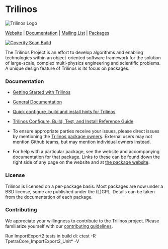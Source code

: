 # Trilinos
![Trilinos Logo](https://trilinos.github.io/images/trilinos.jpg)

[Website](https://trilinos.github.io) |
[Documentation](https://trilinos.github.io/documentation.html) |
[Mailing List](https://trilinos.github.io/mail_lists.html) |
[Packages](http://trilinos.github.io/packages.html)

[![Coverity Scan
Build](https://scan.coverity.com/projects/1680/badge.svg)](https://scan.coverity.com/projects/1680)

The Trilinos Project is an effort to develop algorithms and enabling
technologies within an object-oriented software framework for the solution of
large-scale, complex multi-physics engineering and scientific problems. A
unique design feature of Trilinos is its focus on packages.


### Documentation

- [Getting Started with Trilinos](https://trilinos.github.io/getting_started.html)

- [General Documentation](https://trilinos.github.io/documentation.html)

- [Quick configure, build and install hints for Trilinos](INSTALL.rst)

- [Trilinos Configure, Build, Test, and Install Reference Guide](https://trilinos.org/docs/files/TrilinosBuildReference.html)

- To ensure appropriate parties receive your issues, please direct issues by mentioning the
  [Trilinos package owners](https://github.com/trilinos/Trilinos/wiki/Trilinos-Package-Owners).
  External users may not mention Github teams, but may mention individual owners instead.

- For help with a particular package, see the website and accompanying
  documentation for that package. Links to these can be found down the
  right side of any page on the website and at [the package website](https://trilinos.github.io/packages.html).

### License

Trilinos is licensed on a per-package basis. Most packages are now under a BSD
license, some are published under the (L)GPL. Details can be taken from the
documentation of each package.

### Contributing

We appreciate your willingness to contribute to the Trilinos project.  Please
familiarize yourself with our [contributing
guidelines](https://github.com/trilinos/Trilinos/blob/master/CONTRIBUTING.md).

Run ImportExport2 tests in build di: ctest -R TpetraCore_ImportExport2_Unit* -V